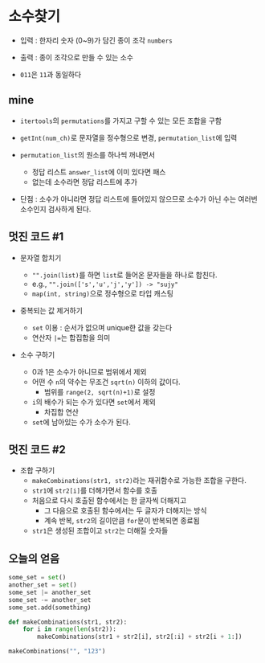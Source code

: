 # 소수찾기
* 입력 : 한자리 숫자 (0~9)가 담긴 종이 조각 `numbers`
* 출력 : 종이 조각으로 만들 수 있는 소수

* `011`은 `11`과 동일하다

## mine
* `itertools`의 `permutations`를 가지고 구할 수 있는 모든 조합을 구함
* `getInt(num_ch)`로 문자열을 정수형으로 변경, `permutation_list`에 입력
*  `permutation_list`의 원소를 하나씩 꺼내면서
    - 정답 리스트 `answer_list`에 이미 있다면 패스
    - 없는데 소수라면 정답 리스트에 추가

* 단점 : 소수가 아니라면 정답 리스트에 들어있지 않으므로 소수가 아닌 수는 여러번 소수인지 검사하게 된다.

## 멋진 코드 #1
* 문자열 합치기
    - `"".join(list)`를 하면 `list`로 들어온 문자들을 하나로 합친다.
    - e.g., `"".join(['s','u','j','y']) -> "sujy"`
    - `map(int, string)`으로 정수형으로 타입 캐스팅

* 중복되는 값 제거하기
    - `set` 이용 : 순서가 없으며 unique한 값을 갖는다
    - 연산자 `|=`는 합집합을 의미

* 소수 구하기
    - 0과 1은 소수가 아니므로 범위에서 제외
    - 어떤 수 `n`의 약수는 무조건 `sqrt(n)` 이하의 값이다.
        - 범위를 `range(2, sqrt(n)+1)`로 설정
    - `i`의 배수가 되는 수가 있다면 `set`에서 제외
        - 차집합 연산
    - `set`에 남아있는 수가 소수가 된다.

## 멋진 코드 #2
* 조합 구하기
    - `makeCombinations(str1, str2)`라는 재귀함수로 가능한 조합을 구한다.
    - `str1`에 `str2[i]`를 더해가면서 함수를 호출
    - 처음으로 다시 호출된 함수에서는 한 글자씩 더해지고
        - 그 다음으로 호출된 함수에서는 두 글자가 더해지는 방식
        - 계속 반복, `str2`의 길이만큼 `for`문이 반복되면 종료됨
    - `str1`은 생성된 조합이고 `str2`는 더해질 숫자들

## 오늘의 얻음
~~~python
some_set = set()
another_set = set()
some_set |= another_set
some_set -= another_set
some_set.add(something)
~~~

~~~python
def makeCombinations(str1, str2):
    for i in range(len(str2)):
        makeCombinations(str1 + str2[i], str2[:i] + str2[i + 1:])

makeCombinations("", "123")
~~~
